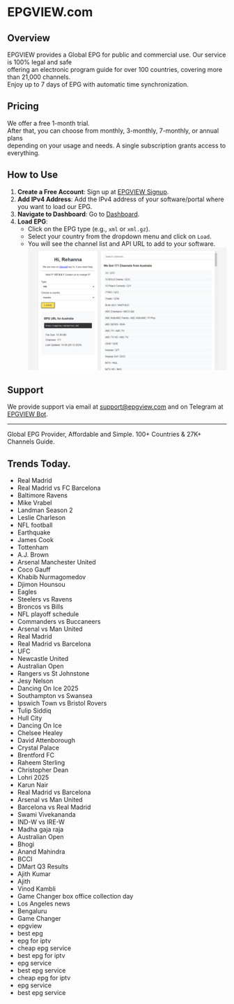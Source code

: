# EPGVIEW.com



## Overview
EPGVIEW provides a Global EPG for public and commercial use. Our service is 100% legal and safe\
offering an electronic program guide for over 100 countries, covering more than 21,000 channels.\
Enjoy up to 7 days of EPG with automatic time synchronization.

## Pricing
We offer a free 1-month trial. \
After that, you can choose from monthly, 3-monthly, 7-monthly, or annual plans \
depending on your usage and needs. A single subscription grants access to everything.

## How to Use
1. **Create a Free Account**: Sign up at [EPGVIEW Signup](https://epgview.com/signup.php).
2. **Add IPv4 Address**: Add the IPv4 address of your software/portal where you want to load our EPG.
3. **Navigate to Dashboard**: Go to [Dashboard](https://epgview.com/dashboard.php).
4. **Load EPG**:
   - Click on the EPG type (e.g., `xml` or `xml.gz`).
   - Select your country from the dropdown menu and click on `Load`.
   - You will see the channel list and API URL to add to your software.
![EPGVIEW](img/dashboard.png)
## Support
We provide support via email at [support@epgview.com](mailto:support@epgview.com) and on Telegram at [EPGVIEW Bot](https://t.me/epgview_bot).

---

Global EPG Provider, Affordable and Simple. 100+ Countries & 27K+ Channels Guide.

## Trends Today.

- Real Madrid
- Real Madrid vs FC Barcelona
- Baltimore Ravens
- Mike Vrabel
- Landman Season 2
- Leslie Charleson
- NFL football
- Earthquake
- James Cook
- Tottenham
- A.J. Brown
- Arsenal  Manchester United
- Coco Gauff
- Khabib Nurmagomedov
- Djimon Hounsou
- Eagles
- Steelers vs Ravens
- Broncos vs Bills
- NFL playoff schedule
- Commanders vs Buccaneers
- Arsenal vs Man United
- Real Madrid
- Real Madrid vs Barcelona
- UFC
- Newcastle United
- Australian Open
- Rangers vs St Johnstone
- Jesy Nelson
- Dancing On Ice 2025
- Southampton vs Swansea
- Ipswich Town vs Bristol Rovers
- Tulip Siddiq
- Hull City
- Dancing On Ice
- Chelsee Healey
- David Attenborough
- Crystal Palace
- Brentford FC
- Raheem Sterling
- Christopher Dean
- Lohri 2025
- Karun Nair
- Real Madrid vs Barcelona
- Arsenal vs Man United
- Barcelona vs Real Madrid
- Swami Vivekananda
- IND-W vs IRE-W
- Madha gaja raja
- Australian Open
- Bhogi
- Anand Mahindra
- BCCI
- DMart Q3 Results
- Ajith Kumar
- Ajith
- Vinod Kambli
- Game Changer box office collection day
- Los Angeles news
- Bengaluru
- Game Changer
- epgview
- best epg
- epg for iptv
- cheap epg service
- best epg for iptv
- epg service
- best epg service
- cheap epg for iptv
- epg service
- best epg service
